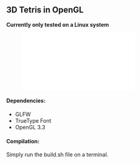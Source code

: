 ## 3D Tetris in OpenGL

**Currently only tested on a Linux system**

<figure class="video_container">
  <iframe src="tetris.mp4" frameborder="0" allowfullscreen="true">
</iframe>
</figure>

#### Dependencies:
- GLFW
- TrueType Font
- OpenGL 3.3

#### Compilation:
Simply run the build.sh file on a terminal.

